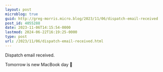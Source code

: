 ```yaml
---
layout: post
microblog: true
guid: http://greg-morris.micro.blog/2023/11/06/dispatch-email-received.html
post_id: 4055288
date: 2023-11-06T14:15:54-0000
lastmod: 2024-06-22T16:19:25-0000
type: post
url: /2023/11/06/dispatch-email-received.html
---
```

Dispatch email received.

Tomorrow is new MacBook day 🎉
